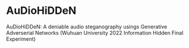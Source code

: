 # AuDioHiDDeN
AuDioHiDDeN: A deniable audio steganography usings Generative Adverserial Networks (Wuhuan University 2022 Information Hidden Final Experiment)
